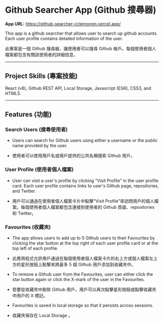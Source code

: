 # Github Searcher App (Github 搜尋器)

**App URL:** https://github-searcher-cclemonnn.vercel.app/

This app is a github searcher that allows user to search up github accounts. Each user profile contains detailed information of the user.

此專案是一個 Github 搜尋器，讓使用者可以搜尋 Github 帳戶。每個使用者個人檔案都包含有關該使用者的詳細信息。

---

## Project Skills (專案技能)

React (v6), Github REST API, Local Storage, Javascript (ES6), CSS3, and HTML5.

---

## Features (功能)

### Search Users (搜尋使用者)

- Users can search for Github users using either a username or the public name provided by the user.

- 使用者可以使用用戶名或用戶提供的公共名稱搜索 Github 用戶。

### User Profile (使用者個人檔案)

- User can visit a user's profile by clicking "Visit Profile" in the user profile card. Each user profile contains links to user's Github page, repositories, and Twitter.

- 用戶可以通過在使用者個人檔案卡片中點擊“Visit Profile”來訪問用戶的個人檔案。每個使用者個人檔案都包含連接到使用者的 Github 頁面、repositories 和 Twitter。

### Favourites (收藏夾)

- The app allows users to add up to 5 Github users to their Favourites by clicking the star button at the top right of each user profile card or at the top left of each profile.

- 此應用程式允許用戶通過在每個使用者個人檔案卡片的右上方或個人檔案左上方的星形按鈕上點擊來將最多 5 個 Github 用戶添加到收藏夾中。

- To remove a Github user from the Favourites, user can either click the star button again or click the X-mark of the user in the Favourites.

- 若要從收藏夾中刪除 Github 用戶，用戶可以再次點擊星形按鈕或點擊收藏夾中用戶的 X 標記。

- Favourites is saved in local storage so that it persists across sessions.

- 收藏夾保存在 Local Storage 。
